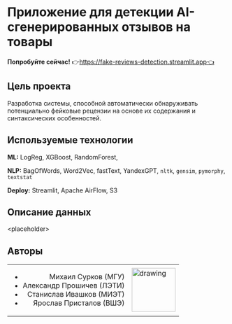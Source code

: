 # Приложение для детекции AI-сгенерированных отзывов на товары
**Попробуйте сейчас!** 👉https://fake-reviews-detection.streamlit.app👈

## Цель проекта
Разработка системы, способной автоматически обнаруживать потенциально фейковые рецензии на основе их содержания и синтаксических особенностей.

## Используемые технологии

**ML:** LogReg, XGBoost, RandomForest, 

**NLP:** BagOfWords, Word2Vec, fastText, YandexGPT, `nltk`, `gensim`, `pymorphy`, `textstat`

**Deploy:** Streamlit, Apache AirFlow, S3

## Описание данных
\<placeholder>

## Авторы
<table cellpadding="0" cellspacing="0" border="0">
  <td rowspan="4" style="text-align:right">
    <ul>
      <li>Михаил Сурков (МГУ)</li>
      <li>Александр Прошичев (ЛЭТИ)</li>
      <li>Станислав Ивашков (МИЭТ)</li>
      <li>Ярослав Присталов (ВШЭ)</li>
    </ul>
  </td>
  <td>
    <img src="https://github.com/yaroslav-i-am/fake-reviews-detection-app/assets/77925460/a8c06494-d6d7-49d2-afe6-a586dc53fdfd" alt="drawing" width="100" align="middle"/>
  </td>
</table>
